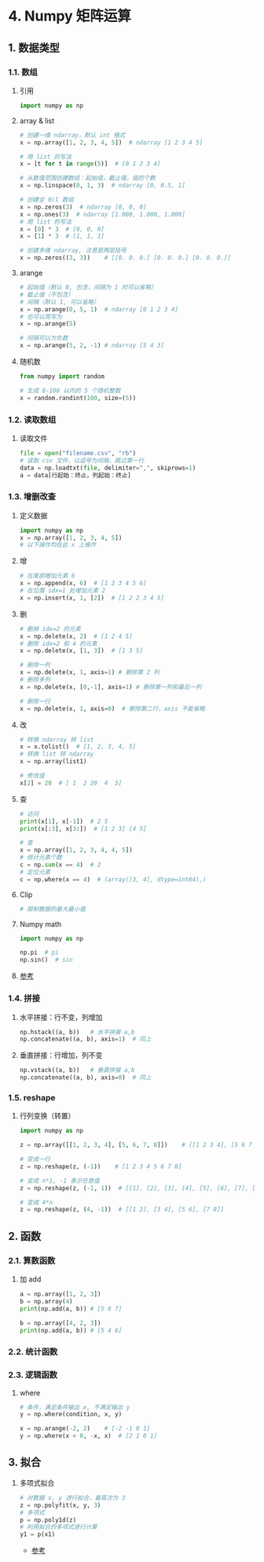 # 4. Numpy 矩阵运算

## 1. 数据类型

### 1.1. 数组

1. 引用

    ```python
    import numpy as np
    ```

2. array & list

    ```python
    # 创建一维 ndarray，默认 int 格式
    x = np.array([1, 2, 3, 4, 5])  # ndarray [1 2 3 4 5]

    # 用 list 的写法
    x = [t for t in range(5)]  # [0 1 2 3 4]

    # 从数值范围创建数组：起始值，截止值，值的个数
    x = np.linspace(0, 1, 3)  # ndarray [0, 0.5, 1]

    # 创建全 0/1 数组
    x = np.zeros(3)  # ndarray [0, 0, 0]
    x = np.ones(3)  # ndarray [1.000, 1.000, 1.000]
    # 用 list 的写法
    x = [0] * 3  # [0, 0, 0]
    x = [1] * 3  # [1, 1, 1]
    ```

    ```python
    # 创建多维 ndarray, 注意是两层括号
    x = np.zeros((3, 3))    # [[0. 0. 0.] [0. 0. 0.] [0. 0. 0.]]
    
    ```

3. arange

    ```python
    # 起始值（默认 0, 包含，间隔为 1 时可以省略）
    # 截止值（不包含）
    # 间隔（默认 1, 可以省略）
    x = np.arange(0, 5, 1)  # ndarray [0 1 2 3 4]
    # 也可以简写为
    x = np.arange(5)

    # 间隔可以为负数
    x = np.arange(5, 2, -1) # ndarray [5 4 3]
    ```

4. 随机数

    ```python
    from numpy import random

    # 生成 0-100 以内的 5 个随机整数
    x = random.randint(100, size=(5))
    ```

### 1.2. 读取数组

1. 读取文件

    ```python
    file = open("filename.csv", "rb")
    # 读取 csv 文件，以逗号为间隔，跳过第一行
    data = np.loadtxt(file, delimiter=",", skiprows=1)
    a = data[行起始：终止，列起始：终止]
    ```

### 1.3. 增删改查

1. 定义数据

    ```python
    import numpy as np
    x = np.array([1, 2, 3, 4, 5])
    # 以下操作均在此 x 上操作
    ```

2. 增

    ```python
    # 在尾部增加元素 6
    x = np.append(x, 6)  # [1 2 3 4 5 6]
    # 在位置 idx=1 处增加元素 2
    x = np.insert(x, 1, [2])  # [1 2 2 3 4 5]
    ```

3. 删

    ```python
    # 删掉 idx=2 的元素
    x = np.delete(x, 2)  # [1 2 4 5]
    # 删除 idx=2 和 4 的元素
    x = np.delete(x, [1, 3])  # [1 3 5]

    # 删除一列
    x = np.delete(x, 1, axis=1) # 删除第 2 列
    # 删除多列
    x = np.delete(x, [0,-1], axis=1) # 删除第一列和最后一列

    # 删除一行
    x = np.delete(x, 1, axis=0)  # 删除第二行，axis 不能省略
    ```

4. 改

    ```python
    # 转换 ndarray 转 list
    x = x.tolist()  # [1, 2, 3, 4, 5]
    # 转换 list 转 ndarray
    x = np.array(list1)

    # 修改值
    x[2] = 20  # [ 1  2 20  4  5]
    ```

5. 查

    ```python
    # 访问
    print(x[1], x[-1])  # 2 5
    print(x[:3], x[3:])  # [1 2 3] [4 5]

    # 查
    x = np.array([1, 2, 3, 4, 4, 5])
    # 统计元素个数
    c = np.sum(x == 4)  # 2
    # 定位元素
    c = np.where(x == 4)  # (array([3, 4], dtype=int64),)
    ```

6. Clip

    ```python
    # 限制数据的最大最小值
    ```

7. Numpy math

    ```python
    import numpy as np

    np.pi  # pi
    np.sin()  # sin
    ```

8. [参考](https://blog.csdn.net/Tyro_java/article/details/81052638)

### 1.4. 拼接

1. 水平拼接：行不变，列增加

    ```python
    np.hstack((a, b))   # 水平拼接 a,b
    np.concatenate((a, b), axis=1)  # 同上
    ```

2. 垂直拼接：行增加，列不变

    ```python
    np.vstack((a, b))   # 垂直拼接 a,b
    np.concatenate((a, b), axis=0)  # 同上
    ```

### 1.5. reshape

1. 行列变换（转置）

    ```python
    import numpy as np

    z = np.array([[1, 2, 3, 4], [5, 6, 7, 8]])    # [[1 2 3 4], [5 6 7 8]]

    # 变成一行
    z = np.reshape(z, (-1))    # [1 2 3 4 5 6 7 8]

    # 变成 n*1, -1 表示任意值
    z = np.reshape(z, (-1, 1))  # [[1], [2], [3], [4], [5], [6], [7], [8]]

    # 变成 4*n
    z = np.reshape(z, (4, -1))  # [[1 2], [3 4], [5 6], [7 8]]

    ```

## 2. 函数

### 2.1. 算数函数

1. 加 add

    ```python
    a = np.array([1, 2, 3])
    b = np.array(4)
    print(np.add(a, b)) # [5 6 7]

    b = np.array([4, 2, 3])
    print(np.add(a, b)) # [5 4 6]
    ```

### 2.2. 统计函数

### 2.3. 逻辑函数

1. where

    ```python
    # 条件，满足条件输出 x, 不满足输出 y
    y = np.where(condition, x, y)
    ```

    ```python
    x = np.arange(-2, 2)    # [-2 -1 0 1]
    y = np.where(x < 0, -x, x)  # [2 1 0 1]
    ```

## 3. 拟合

1. 多项式拟合

    ```python
    # 对数据 x, y 进行拟合，最高次为 3
    z = np.polyfit(x, y, 3)
    # 多项式
    p = np.poly1d(z)
    # 利用拟合的多项式进行计算
    y1 = p(x1)
    ```

    - [参考](https://blog.csdn.net/qq_38410730/article/details/105093434)
